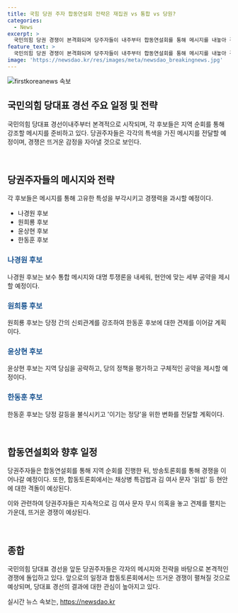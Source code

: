 ```yaml
---
title: 국힘 당권 주자 합동연설회 전략은 재집권 vs 통합 vs 당원?
categories:
  - News
excerpt: >
  국민의힘 당권 경쟁이 본격화되며 당주자들이 내주부터 합동연설회를 통해 메시지를 내놓아 경쟁에 나선다. 후보별 메시지는 지역 현안에 맞는 세부 공약과 보수 통합을 중심으로 전략을 구상하고 있다. 한편, 채상병 특검법과 김건희 여사 문자 무시 등 현안에 대한 격정적인 논의가 예상된다. 클릭유도하는 요약문을 작성해야 합니다.
feature_text: >
  국민의힘 당권 경쟁이 본격화되며 당주자들이 내주부터 합동연설회를 통해 메시지를 내놓아 경쟁에 나선다. 후보별 메시지는 지역 현안에 맞는 세부 공약과 보수 통합을 중심으로 전략을 구상하고 있다. 한편, 채상병 특검법과 김건희 여사 문자 무시 등 현안에 대한 격정적인 논의가 예상된다. 클릭유도하는 요약문을 작성해야 합니다.
image: 'https://newsdao.kr/res/images/meta/newsdao_breakingnews.jpg'
---
```


<p><img src="https://newsdao.kr/res/images/meta/newsdao_breakingnews.jpg" alt="firstkoreanews 속보" /></p>

<h2 data-ke-size="size26">국민의힘 당대표 경선 주요 일정 및 전략</h2>

<p>국민의힘 당대표 경선이내주부터 본격적으로 시작되며, 각 후보들은 지역 순회를 통해 강조할 메시지를 준비하고 있다. 당권주자들은 각각의 특색을 가진 메시지를 전달할 예정이며, 경쟁은 뜨거운 감정을 자아낼 것으로 보인다. </p>

<p data-ke-size="size16">&nbsp;</p>

<h2 data-ke-size="size24">당권주자들의 메시지와 전략</h2>

<p>각 후보들은 메시지를 통해 고유한 특성을 부각시키고 경쟁력을 과시할 예정이다. </p>

<ul>
  <li>나경원 후보</li>
  <li>원희룡 후보</li>
  <li>윤상현 후보</li>
  <li>한동훈 후보</li>
</ul>

<h3><b><span style="color: #1a5490;">나경원 후보</span></b></h3>

<p>나경원 후보는 보수 통합 메시지와 대명 투쟁론을 내세워, 현안에 맞는 세부 공약을 제시할 예정이다.</p>

<h3><b><span style="color: #1a5490;">원희룡 후보</span></b></h3>

<p>원희룡 후보는 당정 간의 신뢰관계를 강조하여 한동훈 후보에 대한 견제를 이어갈 계획이다.</p>

<h3><b><span style="color: #1a5490;">윤상현 후보</span></b></h3>

<p>윤상현 후보는 지역 당심을 공략하고, 당의 정책을 평가하고 구체적인 공약을 제시할 예정이다.</p>

<h3><b><span style="color: #1a5490;">한동훈 후보</span></b></h3>

<p>한동훈 후보는 당정 갈등을 불식시키고 '이기는 정당'을 위한 변화를 전달할 계획이다.</p>

<p data-ke-size="size16">&nbsp;</p>

<h2 data-ke-size="size24">합동연설회와 향후 일정</h2>

<p>당권주자들은 합동연설회를 통해 지역 순회를 진행한 뒤, 방송토론회를 통해 경쟁을 이어나갈 예정이다. 또한, 합동토론회에서는 채상병 특검법과 김 여사 문자 '읽씹' 등 현안에 대한 격돌이 예상된다.</p>

<p>이와 관련하여 당권주자들은 지속적으로 김 여사 문자 무시 의혹을 놓고 견제를 펼치는 가운데, 뜨거운 경쟁이 예상된다.</p>

<p data-ke-size="size16">&nbsp;</p>

<h2 data-ke-size="size24">종합</h2>

<p>국민의힘 당대표 경선을 앞둔 당권주자들은 각자의 메시지와 전략을 바탕으로 본격적인 경쟁에 돌입하고 있다. 앞으로의 일정과 합동토론회에서는 뜨거운 경쟁이 펼쳐질 것으로 예상되며, 당대표 경선의 결과에 대한 관심이 높아지고 있다.</p>
실시간 뉴스 속보는, <a href="https://newsdao.kr" rel="dofollow">https://newsdao.kr</a>


